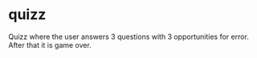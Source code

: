 # quizz
Quizz where the user answers 3 questions with 3 opportunities for error. After that it is game over.

